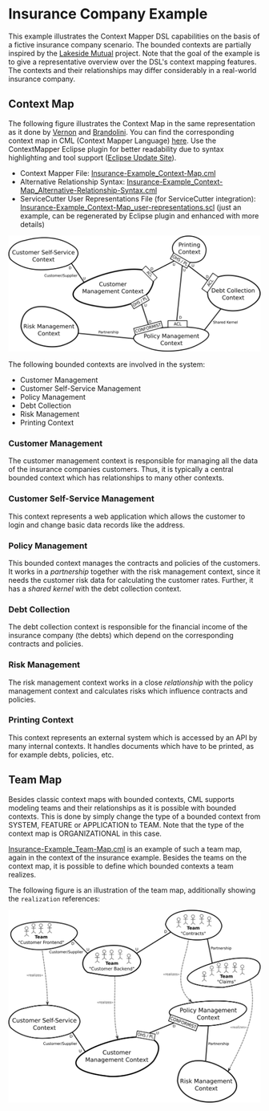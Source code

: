 # Insurance Company Example

This example illustrates the Context Mapper DSL capabilities on the basis of a fictive insurance company scenario. The bounded contexts are partially inspired by the [Lakeside Mutual](https://github.com/Microservice-API-Patterns/LakesideMutual) project.
Note that the goal of the example is to give a representative overview over the DSL's context mapping features. The contexts and their relationships may differ considerably in a real-world insurance company.

## Context Map
The following figure illustrates the Context Map in the same representation as it done by [Vernon][1] and [Brandolini][2].
You can find the corresponding context map in CML (Context Mapper Language) [here](./Insurance-Example_Context-Map.cml). Use the ContextMapper Eclipse plugin for better readability due to syntax highlighting and tool support ([Eclipse Update Site](https://dl.bintray.com/contextmapper/context-mapping-dsl/updates/)).

 * Context Mapper File: [Insurance-Example_Context-Map.cml](./Insurance-Example_Context-Map.cml) 
 * Alternative Relationship Syntax: [Insurance-Example_Context-Map_Alternative-Relationship-Syntax.cml](./Insurance-Example_Context-Map_Alternative-Relationship-Syntax.cml)
 * ServiceCutter User Representations File (for ServiceCutter integration): [Insurance-Example_Context-Map_user-representations.scl](./Insurance-Example_Context-Map_user-representations.scl) (just an example, can be regenerated by Eclipse plugin and enhanced with more details)

<img alt="Insurance Company Example Context Map" src="./images/ContextMap-Illustration.png" width="650px">

The following bounded contexts are involved in the system:
 * Customer Management
 * Customer Self-Service Management
 * Policy Management
 * Debt Collection
 * Risk Management
 * Printing Context
 
### Customer Management
The customer management context is responsible for managing all the data of the insurance companies customers. Thus, it is typically a central bounded context which has relationships to many other contexts.

### Customer Self-Service Management
This context represents a web application which allows the customer to login and change basic data records like the address.

### Policy Management
This bounded context manages the contracts and policies of the customers. It works in a _partnership_ together with the risk management context, since it needs the customer risk data for calculating the customer rates. Further, it has a _shared kernel_ with the debt collection context. 

### Debt Collection
The debt collection context is responsible for the financial income of the insurance company (the debts) which depend on the corresponding contracts and policies.

### Risk Management
The risk management context works in a close _relationship_ with the policy management context and calculates risks which influence contracts and policies.

### Printing Context
This context represents an external system which is accessed by an API by many internal contexts. It handles documents which have to be printed, as for example debts, policies, etc.

## Team Map
Besides classic context maps with bounded contexts, CML supports modeling teams and their relationships as it is possible with bounded contexts. This is done by simply change the type of a bounded context from SYSTEM, FEATURE or APPLICATION to TEAM. Note that the type of the context map is ORGANIZATIONAL in this case.

[Insurance-Example_Team-Map.cml](./Insurance-Example_Team-Map.cml) is an example of such a team map, again in the context of the insurance example. Besides the teams on the context map, it is possible to define which bounded contexts a team realizes.

The following figure is an illustration of the team map, additionally showing the `realization` references:

<img alt="Insurance Company Example Team Map" src="./images/TeamMap-Illustration.png" width="650px">

[1]: https://www.amazon.de/Implementing-Domain-Driven-Design-Vaughn-Vernon/dp/0321834577
[2]: https://www.infoq.com/articles/ddd-contextmapping

